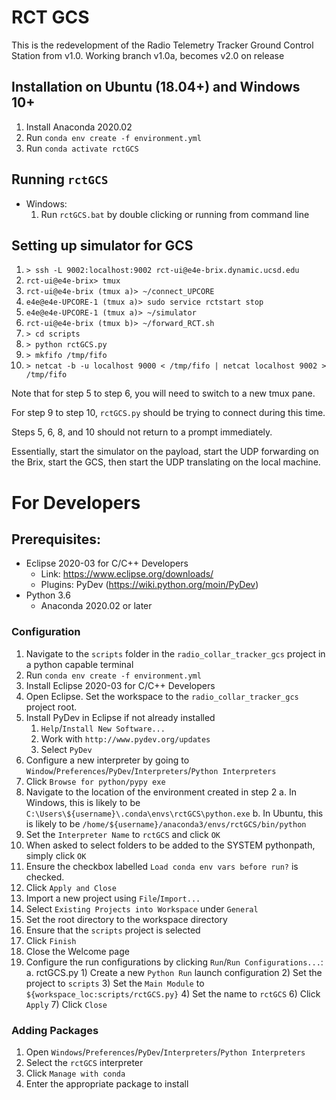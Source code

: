 # RCT GCS
This is the redevelopment of the Radio Telemetry Tracker Ground Control Station
from v1.0.  Working branch v1.0a, becomes v2.0 on release

## Installation on Ubuntu (18.04+) and Windows 10+
1.  Install Anaconda 2020.02
2.  Run `conda env create -f environment.yml`
3.  Run `conda activate rctGCS`

## Running `rctGCS`
-   Windows:
    1.  Run `rctGCS.bat` by double clicking or running from command line
    
## Setting up simulator for GCS
1.  `> ssh -L 9002:localhost:9002 rct-ui@e4e-brix.dynamic.ucsd.edu`
2.  `rct-ui@e4e-brix> tmux`
3.  `rct-ui@e4e-brix (tmux a)> ~/connect_UPCORE`
4.  `e4e@e4e-UPCORE-1 (tmux a)> sudo service rctstart stop`
5.  `e4e@e4e-UPCORE-1 (tmux a)> ~/simulator`
6.  `rct-ui@e4e-brix (tmux b)> ~/forward_RCT.sh`
7.  `> cd scripts`
8.  `> python rctGCS.py`
9.  `> mkfifo /tmp/fifo`
10. `> netcat -b -u localhost 9000 < /tmp/fifo | netcat localhost 9002 > /tmp/fifo`

Note that for step 5 to step 6, you will need to switch to a new tmux pane.

For step 9 to step 10, `rctGCS.py` should be trying to connect during this time.

Steps 5, 6, 8, and 10 should not return to a prompt immediately.

Essentially, start the simulator on the payload, start the UDP forwarding on the Brix, start the GCS, then start the UDP translating on the local machine.

# For Developers
## Prerequisites:
- Eclipse 2020-03 for C/C++ Developers
    - Link: https://www.eclipse.org/downloads/
    - Plugins: PyDev (https://wiki.python.org/moin/PyDev)
- Python 3.6
    - Anaconda 2020.02 or later

### Configuration
1.  Navigate to the `scripts` folder in the `radio_collar_tracker_gcs` project in a python capable terminal
2.  Run `conda env create -f environment.yml`
3.  Install Eclipse 2020-03 for C/C++ Developers
4.  Open Eclipse.  Set the workspace to the `radio_collar_tracker_gcs` project root.
5.  Install PyDev in Eclipse if not already installed
    1. `Help`/`Install New Software...`
    2. Work with `http://www.pydev.org/updates`
    3. Select `PyDev`
6.  Configure a new interpreter by going to `Window`/`Preferences`/`PyDev`/`Interpreters`/`Python Interpreters`
7.  Click `Browse for python/pypy exe`
8.  Navigate to the location of the environment created in step 2
    a.  In Windows, this is likely to be `C:\Users\${username}\.conda\envs\rctGCS\python.exe`
    b.  In Ubuntu, this is likely to be `/home/${username}/anaconda3/envs/rctGCS/bin/python`
9.  Set the `Interpreter Name` to `rctGCS` and click `OK`
10. When asked to select folders to be added to the SYSTEM pythonpath, simply click `OK`
11. Ensure the checkbox labelled `Load conda env vars before run?` is checked.
12. Click `Apply and Close`
13. Import a new project using `File`/`Import...`
14. Select `Existing Projects into Workspace` under `General`
15. Set the root directory to the workspace directory
16. Ensure that the `scripts` project is selected
17. Click `Finish`
18. Close the Welcome page
19. Configure the run configurations by clicking `Run`/`Run Configurations...`:
    a.  rctGCS.py
        1)  Create a new `Python Run` launch configuration
        2)  Set the project to `scripts`
        3)  Set the `Main Module` to `${workspace_loc:scripts/rctGCS.py}`
        4)  Set the name to `rctGCS`
        6)  Click `Apply`
        7)  Click `Close`

### Adding Packages
1.  Open `Windows`/`Preferences`/`PyDev`/`Interpreters`/`Python Interpreters`
2.  Select the `rctGCS` interpreter
3.  Click `Manage with conda`
4.  Enter the appropriate package to install